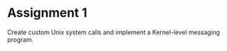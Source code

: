 Assignment 1
============

Create custom Unix system calls and implement a Kernel-level messaging program.

